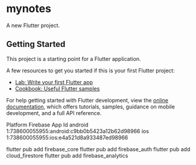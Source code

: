 # mynotes

A new Flutter project.

## Getting Started

This project is a starting point for a Flutter application.

A few resources to get you started if this is your first Flutter project:

- [Lab: Write your first Flutter app](https://docs.flutter.dev/get-started/codelab)
- [Cookbook: Useful Flutter samples](https://docs.flutter.dev/cookbook)

For help getting started with Flutter development, view the
[online documentation](https://docs.flutter.dev/), which offers tutorials,
samples, guidance on mobile development, and a full API reference.

Platform  Firebase App Id
android   1:738600055955:android:c9bb0b5423a12b62d98966
ios       1:738600055955:ios:e4a521d8a933487ed98966

flutter pub add firebase_core
flutter pub add firebase_auth
flutter pub add cloud_firestore
flutter pub add firebase_analytics